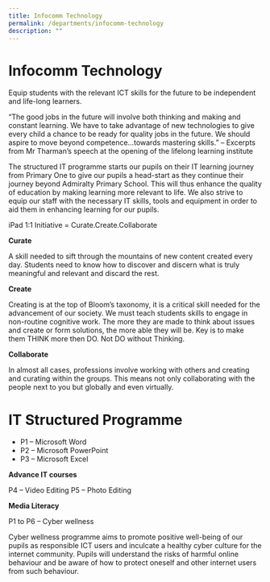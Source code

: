 ```yaml
---
title: Infocomm Technology
permalink: /departments/infocomm-technology
description: ""
---
```

# Infocomm Technology

Equip students with the relevant ICT skills for the future to be independent and life-long learners.

“The good jobs in the future will involve both thinking and making and constant learning. We have to take advantage of new technologies to give every child a chance to be ready for quality jobs in the future. We should aspire to move beyond competence…towards mastering skills.” – Excerpts from Mr Tharman’s speech at the opening of the lifelong learning institute

The structured IT programme starts our pupils on their IT learning journey from Primary One to give our pupils a head-start as they continue their journey beyond Admiralty Primary School. This will thus enhance the quality of education by making learning more relevant to life. We also strive to equip our staff with the necessary IT skills, tools and equipment in order to aid them in enhancing learning for our pupils.

iPad 1:1 Initiative = Curate.Create.Collaborate

**Curate**

A skill needed to sift through the mountains of new content created every day. Students need to know how to discover and discern what is truly meaningful and relevant and discard the rest.

**Create**

Creating is at the top of Bloom’s taxonomy, it is a critical skill needed for the advancement of our society. We must teach students skills to engage in non-routine cognitive work. The more they are made to think about issues and create or form solutions, the more able they will be. Key is to make them THINK more then DO. Not DO without Thinking.

**Collaborate**

In almost all cases, professions involve working with others and creating and curating within the groups. This means not only collaborating with the people next to you but globally and even virtually.
# IT Structured Programme
* P1 – Microsoft Word
* P2 – Microsoft PowerPoint
* P3 – Microsoft Excel

**Advance IT courses**

P4 – Video Editing
P5 – Photo Editing

**Media Literacy**

P1 to P6 – Cyber wellness

Cyber wellness programme aims to promote positive well-being of our pupils as responsible ICT users and inculcate a healthy cyber culture for the internet community. Pupils will understand the risks of harmful online behaviour and be aware of how to protect oneself and other internet users from such behaviour.